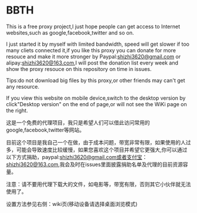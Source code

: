 # BBTH
This is  a free proxy project,I just hope people can get access to Internet websites,such as google,facebook,twitter and so on.

I just started it by myself with limited bandwidth, speed will get slower if too many cliets connected it,if you like this proxy you can donate for more resouce and make it more stronger by Paypal:shizhi3620@gmail.com or alipay:shizhi3620@163.com,I will post the donation list every week and show the proxy resouce on this repository on time in issues.

Tips:do not download big files by this proxy,or other friends may can't get any resource.

If you view this website on mobile device,switch to the desktop version by click"Desktop version" on the end of page,or will not see the WiKi page on the right.


这是一个免费的代理项目，我只是希望人们可以借此访问常用的google,facebook,twitter等网站。

目前这个项目是我自己一个在做，由于成本问题，带宽非常有限，如果使用的人过多，可能会导致速度比较缓慢，如果您喜欢这个项目并希望它更强大,你可以通过以下方式捐助，paypal:shizhi3620@gmail.com或者支付宝：shizhi3620@163.com,我会及时在issues里面披露捐助名单及代理的目前资源容量。

注意：请不要用代理下载大的文件，如电影等，带宽有限，否则其它小伙伴就无法使用了。

设置方法参见右侧：wiki页(移动设备请选择桌面浏览模式)

